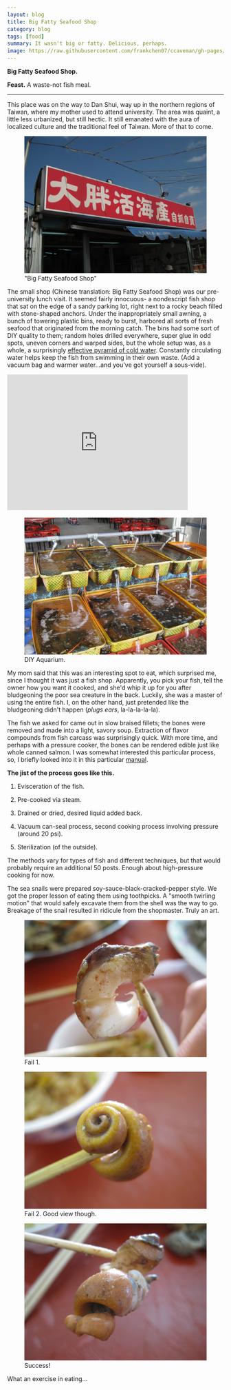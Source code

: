 ```yaml
---
layout: blog
title: Big Fatty Seafood Shop
category: blog
tags: [food]  
summary: It wasn't big or fatty. Delicious, perhaps.
image: https://raw.githubusercontent.com/frankchen07/ccaveman/gh-pages/images/blog/030413_big_fatty_seafood_shop_16_courtesy_fc.jpg
---
```


**Big Fatty Seafood Shop.**

**Feast.** A waste-not fish meal.

---

This place was on the way to Dan Shui, way up in the northern regions of Taiwan, where my mother used to attend university. The area was quaint, a little less urbanized, but still hectic. It still emanated with the aura of localized culture and the traditional feel of Taiwan. More of that to come.

<figure>
    <img src="https://raw.githubusercontent.com/frankchen07/ccaveman/gh-pages/images/blog/030413_big_fatty_seafood_shop_1_courtesy_fc.jpg"></img>
    <figcaption>"Big Fatty Seafood Shop"</figcaption>
</figure>

The small shop (Chinese translation: Big Fatty Seafood Shop) was our pre-university lunch visit. It seemed fairly innocuous- a nondescript fish shop that sat on the edge of a sandy parking lot, right next to a rocky beach filled with stone-shaped anchors. Under the inappropriately small awning, a bunch of towering plastic bins, ready to burst, harbored all sorts of fresh seafood that originated from the morning catch. The bins had some sort of DIY quality to them; random holes drilled everywhere, super glue in odd spots, uneven corners and warped sides, but the whole setup was, as a whole, a surprisingly [effective pyramid of cold water](http://youtu.be/gu44yO2g9jo). Constantly circulating water helps keep the fish from swimming in their own waste. (Add a vacuum bag and warmer water...and you've got yourself a sous-vide).

<iframe width="420" height="315" src="http://youtu.be/gu44yO2g9jo" frameborder="0" allowfullscreen> </iframe>

<figure>
    <img src="https://raw.githubusercontent.com/frankchen07/ccaveman/gh-pages/images/blog/030413_big_fatty_seafood_shop_2_courtesy_fc.jpg"></img>
    <figcaption>DIY Aquarium.</figcaption>
</figure>

My mom said that this was an interesting spot to eat, which surprised me, since I thought it was just a fish shop. Apparently, you pick your fish, tell the owner how you want it cooked, and she'd whip it up for you after bludgeoning the poor sea creature in the back. Luckily, she was a master of using the entire fish. I, on the other hand, just pretended like the bludgeoning didn't happen (*plugs ears*, la-la-la-la-la).

The fish we asked for came out in slow braised fillets; the bones were removed and made into a light, savory soup. Extraction of flavor compounds from fish carcass was surprisingly quick. With more time, and perhaps with a pressure cooker, the bones can be rendered edible just like whole canned salmon. I was somewhat interested this particular process, so, I briefly looked into it in this particular [manual](http://www.fao.org/docrep/003/t0007e/t0007e05.htm).

**The jist of the process goes like this.**

1. Evisceration of the fish.

2. Pre-cooked via steam.

3. Drained or dried, desired liquid added back.

4. Vacuum can-seal process, second cooking process involving pressure (around 20 psi).

5. Sterilization (of the outside).

The methods vary for types of fish and different techniques, but that would probably require an additional 50 posts. Enough about high-pressure cooking for now.

The sea snails were prepared soy-sauce-black-cracked-pepper style. We got the proper lesson of eating them using toothpicks. A "smooth twirling motion" that would safely excavate them from the shell was the way to go. Breakage of the snail resulted in ridicule from the shopmaster. Truly an art.

<figure>
    <img src="https://raw.githubusercontent.com/frankchen07/ccaveman/gh-pages/images/blog/030413_big_fatty_seafood_shop_12_courtesy_fc.jpg"></img>
    <figcaption>Fail 1.</figcaption>
</figure>

<figure>
    <img src="https://raw.githubusercontent.com/frankchen07/ccaveman/gh-pages/images/blog/030413_big_fatty_seafood_shop_13_courtesy_fc.jpg"></img>
    <figcaption>Fail 2. Good view though.</figcaption>
</figure>

<figure>
    <img src="https://raw.githubusercontent.com/frankchen07/ccaveman/gh-pages/images/blog/030413_big_fatty_seafood_shop_16_courtesy_fc.jpg"></img>
    <figcaption>Success!</figcaption>
</figure>

What an exercise in eating...
